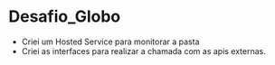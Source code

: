 # Desafio_Globo

- Criei um Hosted Service para monitorar a pasta
- Criei as interfaces para realizar a chamada com as apis externas.

